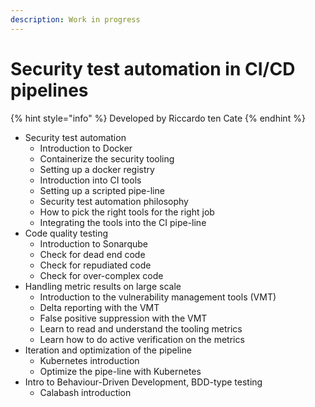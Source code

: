 ```yaml
---
description: Work in progress
---
```


# Security test automation in CI/CD pipelines

{% hint style="info" %}
Developed by Riccardo ten Cate
{% endhint %}

* Security test automation
  * Introduction to Docker
  * Containerize the security tooling
  * Setting up a docker registry
  * Introduction into CI tools
  * Setting up a scripted pipe-line
  * Security test automation philosophy
  * How to pick the right tools for the right job
  * Integrating the tools into the CI pipe-line
* Code quality testing
  * Introduction to Sonarqube
  * Check for dead end code
  * Check for repudiated code
  * Check for over-complex code
* Handling metric results on large scale
  * Introduction to the vulnerability management tools \(VMT\)
  * Delta reporting with the VMT
  * False positive suppression with the VMT
  * Learn to read and understand the tooling metrics
  * Learn how to do active verification on the metrics
* Iteration and optimization of the pipeline
  * Kubernetes introduction
  * Optimize the pipe-line with Kubernetes
* Intro to Behaviour-Driven Development, BDD-type testing 
  * Calabash introduction

